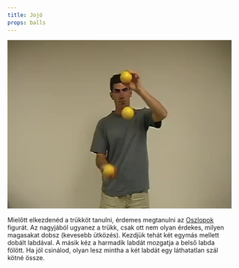 ```yaml
---
title: Jojó
props: balls
---
```


![Jojó](/site/videos/poster/yo-yo.jpg)

Mielőtt elkezdenéd a trükköt tanulni, érdemes megtanulni az [Oszlopok](/site/hu/oszlopok/README.md) figurát. Az nagyjából ugyanez a trükk, csak ott nem olyan érdekes, milyen magasakat dobsz	(kevesebb ütközés). Kezdjük tehát két egymás mellett dobált labdával. A másik kéz a harmadik labdát mozgatja a belső labda fölött. Ha jól csinálod, olyan lesz mintha a két labdát egy láthatatlan szál kötné össze.



